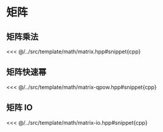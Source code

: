 # 矩阵

## 矩阵乘法

<<< @/../src/template/math/matrix.hpp#snippet{cpp}

## 矩阵快速幂

<<< @/../src/template/math/matrix-qpow.hpp#snippet{cpp}

## 矩阵 IO

<<< @/../src/template/math/matrix-io.hpp#snippet{cpp}

